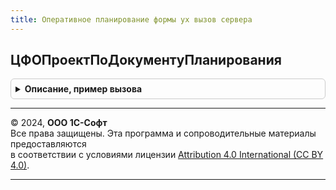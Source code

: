 ```yaml
---
title: Оперативное планирование формы ух вызов сервера
---
```



## ЦФОПроектПоДокументуПланирования
<details style="margin: 1em 0; padding: 0.5em; border: 1px solid #ccc; border-radius: 6px;">

<summary style="font-weight: bold; cursor: pointer;">Описание, пример вызова</summary>

```bsl
// Функция - ЦФО, Проект по документу планирования
//
// Параметры:
//  ДокументПланирования - ОпределяемыйТип.ДокументПланированияСписанияДС
//
// Возвращаемое значение:
//   - Структура - ЦФО, Проект
//
Функция ЦФОПроектПоДокументуПланирования(ДокументПланирования) Экспорт
```

Пример вызова
```bsl
Результат = ОперативноеПланированиеФормыУХВызовСервера.ЦФОПроектПоДокументуПланирования(ДокументПланирования) 
```
</details>

---

© 2024, **ООО 1С-Софт**  
Все права защищены. Эта программа и сопроводительные материалы предоставляются  
в соответствии с условиями лицензии [Attribution 4.0 International (CC BY 4.0)](https://creativecommons.org/licenses/by/4.0/legalcode).

---
